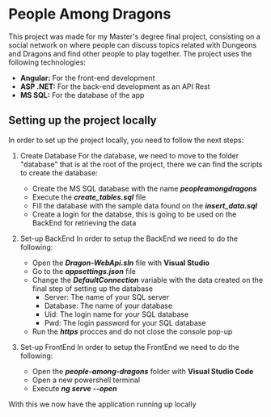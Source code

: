 # People Among Dragons
This project was made for my Master's degree final project, consisting on a social network on where people can discuss topics related with Dungeons and Dragons and find other people to play together.
The project uses the following technologies:
  - **Angular:** For the  front-end development
  - **ASP .NET:** For the back-end development as an API Rest
  - **MS SQL:** For the database of the app

## Setting up the project locally
In order to set up the project locally, you need to follow the next steps:

1. Create Database
For the database, we need to move to the folder "database" that is at the root of the project, there we can find the scripts to create the database:
   - Create the MS SQL database with the name ***peopleamongdragons***
   - Execute the ***create_tables.sql*** file
   - Fill the database with the sample data found on the ***insert_data.sql***
   - Create a login for the databse, this is going to be used on the BackEnd for retrieving the data
   
2. Set-up BackEnd
In order to setup the BackEnd we need to do the following:
   - Open the ***Dragon-WebApi.sln*** file with **Visual Studio**
   - Go to the ***appsettings.json*** file
   - Change the  ***DefaultConnection*** variable with the data created on the final step of setting up the database
     - Server: The name of your SQL server
     - Database: The name of your database
     - Uid: The login name for your SQL database
     - Pwd: The login password for your SQL database
   - Run the ***https*** procces and do not close the console pop-up
   
3. Set-up FrontEnd
In order to setup the FrontEnd we need to do the following:
   - Open the ***people-among-dragons*** folder with **Visual Studio Code**
   - Open a new powershell terminal
   - Execute ***ng serve --open***

With this we now have the application running up locally
